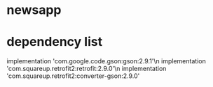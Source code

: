 # newsapp

# dependency list
implementation 'com.google.code.gson:gson:2.9.1'\n
implementation 'com.squareup.retrofit2:retrofit:2.9.0'\n
implementation 'com.squareup.retrofit2:converter-gson:2.9.0'
